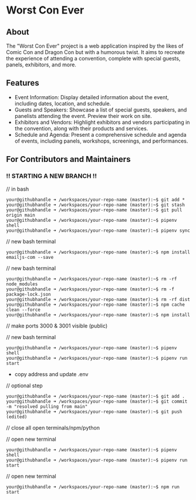 # Worst Con Ever

## About
The "Worst Con Ever" project is a web application inspired by the likes of Comic Con and Dragon Con but with a humorous twist. It aims to recreate the experience of attending a convention, complete with special guests, panels, exhibitors, and more.

## Features
- Event Information: Display detailed information about the event, including dates, location, and schedule.
- Guests and Speakers: Showcase a list of special guests, speakers, and panelists attending the event. Preview their work on site.
- Exhibitors and Vendors: Highlight exhibitors and vendors participating in the convention, along with their products and services.
- Schedule and Agenda: Present a comprehensive schedule and agenda of events, including panels, workshops, screenings, and performances.

## For Contributors and Maintainers
### !! STARTING A NEW BRANCH !!

// in bash
```console
your@githubhandle ➜ /workspaces/your-repo-name (master):~$ git add *
your@githubhandle ➜ /workspaces/your-repo-name (master):~$ git stash
your@githubhandle ➜ /workspaces/your-repo-name (master):~$ git pull origin main
your@githubhandle ➜ /workspaces/your-repo-name (master):~$ pipenv shell
your@githubhandle ➜ /workspaces/your-repo-name (master):~$ pipenv sync
```

// new bash terminal
```console
your@githubhandle ➜ /workspaces/your-repo-name (master):~$ npm install emailjs-com --save
```

// new bash terminal
```console
your@githubhandle ➜ /workspaces/your-repo-name (master):~$ rm -rf node_modules
your@githubhandle ➜ /workspaces/your-repo-name (master):~$ rm -f package-lock.json
your@githubhandle ➜ /workspaces/your-repo-name (master):~$ rm -rf dist
your@githubhandle ➜ /workspaces/your-repo-name (master):~$ npm cache clean --force
your@githubhandle ➜ /workspaces/your-repo-name (master):~$ npm install
```

// make ports 3000 & 3001 visible (public)

// new bash terminal
```console
your@githubhandle ➜ /workspaces/your-repo-name (master):~$ pipenv shell
your@githubhandle ➜ /workspaces/your-repo-name (master):~$ pipenv run start
```
- copy address and update .env

// optional step
```console
your@githubhandle ➜ /workspaces/your-repo-name (master):~$ git add .
your@githubhandle ➜ /workspaces/your-repo-name (master):~$ git commit -m "resolved pulling from main"
your@githubhandle ➜ /workspaces/your-repo-name (master):~$ git push (edited)
```

// close all open terminals/npm/python

// open new terminal
```console
your@githubhandle ➜ /workspaces/your-repo-name (master):~$ pipenv shell
your@githubhandle ➜ /workspaces/your-repo-name (master):~$ pipenv run start
```

// open new terminal
```console
your@githubhandle ➜ /workspaces/your-repo-name (master):~$ npm run start
```

